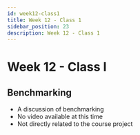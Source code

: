 ```yaml
---
id: week12-class1
title: Week 12 - Class 1
sidebar_position: 23
description: Week 12 - Class 1
---
```


# Week 12 - Class I

## Benchmarking

- A discussion of benchmarking
- No video available at this time
- Not directly related to the course project
